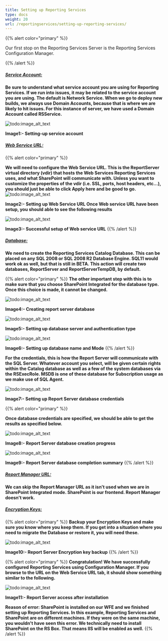 ```yaml
---
title: Setting up Reporting Services
type: docs
weight: 20
url: /reportingservices/setting-up-reporting-services/
---
```


{{% alert color="primary" %}} 

Our first stop on the Reporting Services Server is the Reporting Services Configuration Manager.

{{% /alert %}} 

##### <ins>**Service Account:**

**Be sure to understand what service account you are using for Reporting Services. If we run into issues, it may be related to the service account you are using. The default is Network Service. When we go to deploy new builds, we always use Domain Accounts, because that is where we are likely to hit issues. For this instance of server, we have used a Domain Account called RSService.**

![todo:image_alt_text](setting-up-reporting-services_1.png) 

**Image1:- Setting-up service account**

##### <ins>**Web Service URL:**
{{% alert color="primary" %}} 

**We will need to configure the Web Service URL. This is the ReportServer virtual directory (vdir) that hosts the Web Services Reporting Services uses, and what SharePoint will communicate with. Unless you want to customize the properties of the vdir (i.e. SSL, ports, host headers, etc…), you should just be able to click Apply here and be good to go.**
![todo:image_alt_text](setting-up-reporting-services_2.png) 

**Image2:- Setting up Web Service URL Once Web service URL have been setup, you should able to see the following results**

![todo:image_alt_text](setting-up-reporting-services_3.png) 

**Image3:- Successful setup of Web service URL**
{{% /alert %}}

##### <ins>**Database:**

**We need to create the Reporting Services Catalog Database. This can be placed on any SQL 2008 or SQL 2008 R2 Database Engine. SQL11 would work ok as well, but that is still in BETA. This action will create two databases, ReportServer and ReportServerTempDB, by default.**

{{% alert color="primary" %}} 
**The other important step with this is to make sure that you choose SharePoint Integrated for the database type. Once this choice is made, it cannot be changed.**

![todo:image_alt_text](setting-up-reporting-services_4.png) 

**Image4:- Creating report server database**

![todo:image_alt_text](setting-up-reporting-services_5.png) 

**Image5:- Setting up database server and authentication type** 

![todo:image_alt_text](setting-up-reporting-services_6.png) 

**Image6:- Setting up database name and Mode**
{{% /alert %}}

**For the credentials, this is how the Report Server will communicate with the SQL Server. Whatever account you select, will be given certain rights within the Catalog database as well as a few of the system databases via the RSExecRole. MSDB is one of these database for Subscription usage as we make use of SQL Agent.** 

![todo:image_alt_text](setting-up-reporting-services_7.png) 

**Image7:- Setting up Report Server database credentials**

{{% alert color="primary" %}} 

**Once database credentials are specified, we should be able to get the results as specified below.**

![todo:image_alt_text](setting-up-reporting-services_8.png) 

**Image8:- Report Server database creation progress** 

![todo:image_alt_text](setting-up-reporting-services_9.png) 

**Image9:- Report Server database completion summary**
{{% /alert %}}

##### <ins>**Report Manager URL:**

**We can skip the Report Manager URL as it isn't used when we are in SharePoint Integrated mode. SharePoint is our frontend. Report Manager doesn't work.**

##### <ins>**Encryption Keys:**
{{% alert color="primary" %}} 
**Backup your Encryption Keys and make sure you know where you keep them. If you get into a situation where you need to migrate the Database or restore it, you will need these.** 

![todo:image_alt_text](setting-up-reporting-services_10.png) 

**Image10:- Report Server Encryption key backup**
{{% /alert %}}

{{% alert color="primary" %}} 
**Congratulation! We have successfully configured Reporting Services using Configuration Manager. If you browse to the URL on the Web Service URL tab, it should show something similar to the following.** 

![todo:image_alt_text](setting-up-reporting-services_11.png) 

**Image11:- Report Server access after installation**

**Reason of error: SharePoint is installed on our WFE and we finished setting up Reporting Services. In this example, Reporting Services and SharePoint are on different machines. If they were on the same machine, you wouldn't have seen this error. We technically need to install SharePoint on the RS Box. That means IIS will be enabled as well.**
{{% /alert %}}